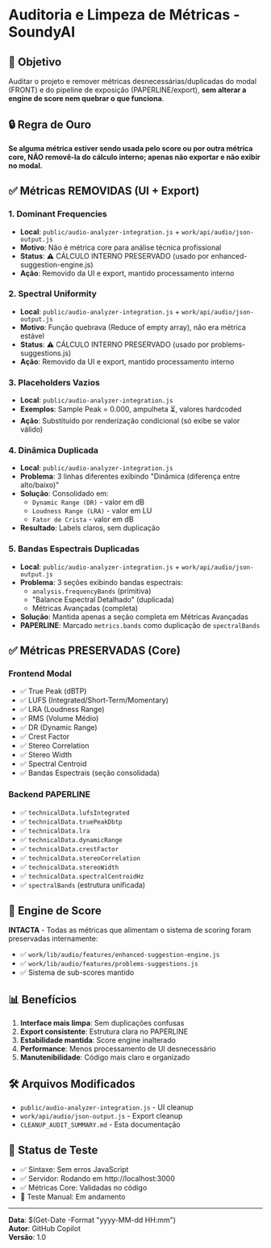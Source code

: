 # Auditoria e Limpeza de Métricas - SoundyAI

## 🎯 Objetivo
Auditar o projeto e remover métricas desnecessárias/duplicadas do modal (FRONT) e do pipeline de exposição (PAPERLINE/export), **sem alterar a engine de score nem quebrar o que funciona**.

## 🔒 Regra de Ouro
**Se alguma métrica estiver sendo usada pelo score ou por outra métrica core, NÃO removê-la do cálculo interno; apenas não exportar e não exibir no modal.**

## ✅ Métricas REMOVIDAS (UI + Export)

### 1. Dominant Frequencies
- **Local**: `public/audio-analyzer-integration.js` + `work/api/audio/json-output.js`
- **Motivo**: Não é métrica core para análise técnica profissional
- **Status**: ⚠️ CÁLCULO INTERNO PRESERVADO (usado por enhanced-suggestion-engine.js)
- **Ação**: Removido da UI e export, mantido processamento interno

### 2. Spectral Uniformity  
- **Local**: `public/audio-analyzer-integration.js` + `work/api/audio/json-output.js`
- **Motivo**: Função quebrava (Reduce of empty array), não era métrica estável
- **Status**: ⚠️ CÁLCULO INTERNO PRESERVADO (usado por problems-suggestions.js) 
- **Ação**: Removido da UI e export, mantido processamento interno

### 3. Placeholders Vazios
- **Local**: `public/audio-analyzer-integration.js`
- **Exemplos**: Sample Peak = 0.000, ampulheta ⏳, valores hardcoded
- **Ação**: Substituído por renderização condicional (só exibe se valor válido)

### 4. Dinâmica Duplicada
- **Local**: `public/audio-analyzer-integration.js`
- **Problema**: 3 linhas diferentes exibindo "Dinâmica (diferença entre alto/baixo)"
- **Solução**: Consolidado em:
  - `Dynamic Range (DR)` - valor em dB
  - `Loudness Range (LRA)` - valor em LU  
  - `Fator de Crista` - valor em dB
- **Resultado**: Labels claros, sem duplicação

### 5. Bandas Espectrais Duplicadas
- **Local**: `public/audio-analyzer-integration.js` + `work/api/audio/json-output.js`
- **Problema**: 3 seções exibindo bandas espectrais:
  - `analysis.frequencyBands` (primitiva)
  - "Balance Espectral Detalhado" (duplicada)
  - Métricas Avançadas (completa)
- **Solução**: Mantida apenas a seção completa em Métricas Avançadas
- **PAPERLINE**: Marcado `metrics.bands` como duplicação de `spectralBands`

## ✅ Métricas PRESERVADAS (Core)

### Frontend Modal
- ✅ True Peak (dBTP)
- ✅ LUFS (Integrated/Short-Term/Momentary)  
- ✅ LRA (Loudness Range)
- ✅ RMS (Volume Médio)
- ✅ DR (Dynamic Range)  
- ✅ Crest Factor
- ✅ Stereo Correlation
- ✅ Stereo Width
- ✅ Spectral Centroid
- ✅ Bandas Espectrais (seção consolidada)

### Backend PAPERLINE
- ✅ `technicalData.lufsIntegrated`
- ✅ `technicalData.truePeakDbtp`  
- ✅ `technicalData.lra`
- ✅ `technicalData.dynamicRange`
- ✅ `technicalData.crestFactor`
- ✅ `technicalData.stereoCorrelation`
- ✅ `technicalData.stereoWidth` 
- ✅ `technicalData.spectralCentroidHz`
- ✅ `spectralBands` (estrutura unificada)

## 🔧 Engine de Score
**INTACTA** - Todas as métricas que alimentam o sistema de scoring foram preservadas internamente:
- ✅ `work/lib/audio/features/enhanced-suggestion-engine.js`
- ✅ `work/lib/audio/features/problems-suggestions.js`  
- ✅ Sistema de sub-scores mantido

## 📊 Benefícios
1. **Interface mais limpa**: Sem duplicações confusas
2. **Export consistente**: Estrutura clara no PAPERLINE
3. **Estabilidade mantida**: Score engine inalterado
4. **Performance**: Menos processamento de UI desnecessário
5. **Manutenibilidade**: Código mais claro e organizado

## 🛠️ Arquivos Modificados
- `public/audio-analyzer-integration.js` - UI cleanup
- `work/api/audio/json-output.js` - Export cleanup
- `CLEANUP_AUDIT_SUMMARY.md` - Esta documentação

## 🧪 Status de Teste
- ✅ Sintaxe: Sem erros JavaScript
- ✅ Servidor: Rodando em http://localhost:3000
- ✅ Métricas Core: Validadas no código
- 🔄 Teste Manual: Em andamento

---
**Data**: $(Get-Date -Format "yyyy-MM-dd HH:mm")  
**Autor**: GitHub Copilot  
**Versão**: 1.0